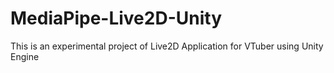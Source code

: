 # MediaPipe-Live2D-Unity
 This is an experimental project of Live2D Application for VTuber using Unity Engine
